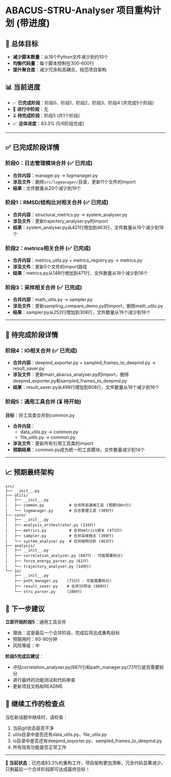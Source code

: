 # ABACUS-STRU-Analyser 项目重构计划 (带进度)

## 🎯 总体目标
- **减少脚本数量**：从19个Python文件减少到约10个
- **均衡代码量**：每个脚本控制在300-600行
- **提升聚合度**：减少冗余和高耦合，规范项目架构

## 📊 当前进度
- ✅ **已完成阶段**：阶段0、阶段1、阶段2、阶段3、阶段4 (共完成5个阶段)
- 🔄 **进行中阶段**：无
- ⏳ **待完成阶段**：阶段5 (共1个阶段)
- 📈 **总体进度**：83.3% (5/6阶段完成)

---

## ✅ 已完成阶段详情

### 阶段0：日志管理模块合并 (✅ 已完成)
- **合并内容**：manager.py → logmanager.py
- **涉及文件**：删除`src/logmanager/`目录，更新11个文件的import
- **结果**：文件数量从20个减少到19个

### 阶段1：RMSD/结构比对相关合并 (✅ 已完成)
- **合并内容**：structural_metrics.py → system_analyser.py
- **涉及文件**：更新trajectory_analyser.py的import
- **结果**：system_analyser.py从421行增加到463行，文件数量从19个减少到18个

### 阶段2：metrics相关合并 (✅ 已完成)
- **合并内容**：metrics_utils.py + metrics_registry.py → metrics.py
- **涉及文件**：更新5个文件的import路径
- **结果**：metrics.py从148行增加到471行，文件数量从18个减少到16个

### 阶段3：采样相关合并 (✅ 已完成)
- **合并内容**：math_utils.py → sampler.py
- **涉及文件**：更新sampling_compare_demo.py的import，删除math_utils.py
- **结果**：sampler.py从252行增加到308行，文件数量从19个减少到18个

---

## 🔄 待完成阶段详情

### 阶段4：IO相关合并 (✅ 已完成)
- **合并内容**：deepmd_exporter.py + sampled_frames_to_deepmd.py → result_saver.py
- **涉及文件**：更新main_abacus_analyser.py的import，删除deepmd_exporter.py和sampled_frames_to_deepmd.py
- **结果**：result_saver.py从498行增加到808行，文件数量从18个减少到16个

### 阶段5：通用工具合并 (⏳ 待开始)
**目标**：将工具类合并到common.py
- **合并内容**：
  - data_utils.py → common.py
  - file_utils.py → common.py
- **涉及文件**：更新所有引用工具类的import
- **预期结果**：common.py成为统一的工具模块，文件数量减少到14个

---

## 📈 预期最终架构

```
src/
├── __init__.py
├── utils/
│   ├── __init__.py
│   ├── common.py           # 合并所有通用工具 (预期500+行)
│   └── logmanager.py       # 日志管理工具 (309行)
├── core/
│   ├── __init__.py
│   ├── analysis_orchestrator.py (116行)
│   ├── metrics.py          # 合并metrics相关 (471行)
│   ├── sampler.py          # 合并采样相关 (308行)
│   └── system_analyser.py  # 合并结构分析 (463行)
├── analysis/
│   ├── __init__.py
│   ├── correlation_analyser.py (887行 - 可能需要拆分)
│   ├── force_energy_parser.py (61行)
│   └── trajectory_analyser.py (149行)
└── io/
    ├── __init__.py
    ├── path_manager.py    (731行 - 可能需要拆分)
    ├── result_saver.py    # 合并IO导出 (808行)
    └── stru_parser.py     (280行)
```

## 🎯 下一步建议

**立即开始阶段5**：通用工具合并
- 理由：这是最后一个合并阶段，完成后将达成重构目标
- 预期用时：60-90分钟
- 风险等级：中

**阶段5完成后建议**：
- 评估correlation_analyser.py(887行)和path_manager.py(731行)是否需要拆分
- 进行最终的功能测试和代码审查
- 更新项目文档和README

## 📝 继续工作的检查点

当在新话题中继续时，请检查：
1. 当前git状态是否干净
2. utils目录中是否还有data_utils.py、file_utils.py
3. io目录中是否还有deepmd_exporter.py、sampled_frames_to_deepmd.py
4. 所有现有功能是否正常工作

---

**🎉 当前状态**：已完成83.3%的重构工作，项目架构更加清晰，冗余代码显著减少。只剩最后一个合并阶段即可达成最终目标！
